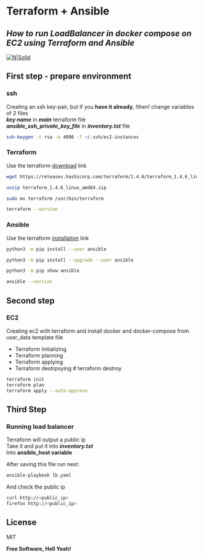 # Terraform + Ansible
## _How to run LoadBalancer in docker compose on EC2 using Terraform and Ansible_

[![N|Solid](https://cldup.com/dTxpPi9lDf.thumb.png)](https://nodesource.com/products/nsolid)

## First step - prepare environment
### ssh
Creating an ssh key-pair, but if you **have it already**, !then! change variables of 2 files<br>
**_key name_** in **_main_** terraform file<br>
**_ansible_ssh_private_key_file_** in **_inventory.txt_** file

```sh
ssh-keygen -t rsa -b 4096 -f ~/.ssh/ec2-instances
```
### Terraform
Use the terraform [download](https://developer.hashicorp.com/terraform/downloads) link

```bash
wget https://releases.hashicorp.com/terraform/1.4.6/terraform_1.4.6_linux_amd64.zip

unzip terraform_1.4.6_linux_amd64.zip

sudo mv terraform /usr/bin/terraform

terraform --version
```

### Ansible 
Use the terraform [installation](https://docs.ansible.com/ansible/latest/installation_guide/intro_installation.html) link
```bash
python3 -m pip install --user ansible

python3 -m pip install --upgrade --user ansible

python3 -m pip show ansible

ansible --version
```


## Second step
### EC2
Creating ec2 with terraform and install docker and docker-compose from user_data template file
- Terraform initializing
- Terraform planning
- Terraform applying
- Terraform destrpoying    # terraform destroy

```sh
terraform init
terraform plan
terraform apply --auto-approve
```

## Third Step
### Running load balancer
Terraform will output a public ip <br>
Take it and put it into **_inventory.txt_** <br>
Into  **ansible_host variable** <br>

After saving this file run next:
```sh
ansible-playbook lb.yaml
```

And check the public ip
```sh
curl http://<public_ip>
firefox http://<public_ip>
```


## License

MIT

**Free Software, Hell Yeah!**

